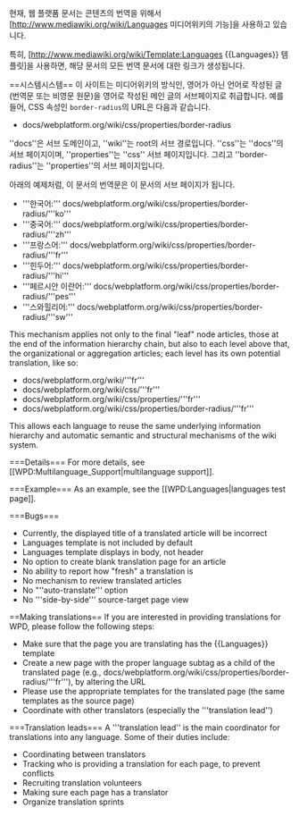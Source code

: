 현재, 웹 플랫폼 문서는 콘텐츠의 번역을 위해서 [http://www.mediawiki.org/wiki/Languages 미디어위키의 기능]을 사용하고 있습니다.

특히, [http://www.mediawiki.org/wiki/Template:Languages <nowiki>{{Languages}}</nowiki> 템플릿]을 사용하면, 해당 문서의 모든 번역 문서에 대한 링크가 생성됩니다.

==시스템시스템==
이 사이트는 미디어위키의 방식인, 영어가 아닌 언어로 작성된 글(번역문 또는 비영문 원문)을 영어로 작성된 메인 글의 서브페이지로 취급합니다. 예를 들어, CSS 속성인 <code>border-radius</code>의 URL은 다음과 같습니다.
* docs/webplatform.org/wiki/css/properties/border-radius 

''docs''은 서브 도메인이고, ''wiki''는 root의 서브 경로입니다. ''css''는 ''docs''의 서브 페이지이며, ''properties''는 ''css'' 서브 페이지입니다. 그리고 ''border-radius''는 ''properties''의 서브 페이지입니다.

아래의 예제처럼, 이 문서의 번역문은 이 문서의 서브 페이지가 됩니다.
* '''한국어:''' docs/webplatform.org/wiki/css/properties/border-radius/'''ko''' 
* '''중국어:''' docs/webplatform.org/wiki/css/properties/border-radius/'''zh''' 
* '''프랑스어:''' docs/webplatform.org/wiki/css/properties/border-radius/'''fr''' 
* '''힌두어:''' docs/webplatform.org/wiki/css/properties/border-radius/'''hi''' 
* '''페르시안 이란어:''' docs/webplatform.org/wiki/css/properties/border-radius/'''pes''' 
* '''스와힐리어:''' docs/webplatform.org/wiki/css/properties/border-radius/'''sw'''

This mechanism applies not only to the final "leaf" node articles, those at the end of the information hierarchy chain, but also to each level above that, the organizational or aggregation articles; each level has its own potential translation, like so:
* docs/webplatform.org/wiki/'''fr''' 
* docs/webplatform.org/wiki/css/'''fr''' 
* docs/webplatform.org/wiki/css/properties/'''fr''' 
* docs/webplatform.org/wiki/css/properties/border-radius/'''fr''' 

This allows each language to reuse the same underlying information hierarchy and automatic semantic and structural mechanisms of the wiki system.

===Details===
For more details, see [[WPD:Multilanguage_Support|multilanguage support]].

===Example===
As an example, see the [[WPD:Languages|languages test page]].

===Bugs===
* Currently, the displayed title of a translated article will be incorrect
* Languages template is not included by default
* Languages template displays in body, not header
* No option to create blank translation page for an article
* No ability to report how "fresh" a translation is
* No mechanism to review translated articles
* No "''auto-translate''' option
* No '''side-by-side''' source-target page view

==Making translations==
If you are interested in providing translations for WPD, please follow the following steps:

* Make sure that the page you are translating has the <nowiki>{{Languages}}</nowiki> template
* Create a new page with the proper language subtag as a child of the translated page (e.g., docs/webplatform.org/wiki/css/properties/border-radius/'''fr'''), by altering the URL
* Please use the appropriate templates for the translated page (the same templates as the source page)
* Coordinate with other translators (especially the '''translation lead'')

===Translation leads===
A '''translation lead'' is the main coordinator for translations into any language. Some of their duties include:
* Coordinating between translators
* Tracking who is providing a translation for each page, to prevent conflicts
* Recruiting translation volunteers
* Making sure each page has a translator
* Organize translation sprints